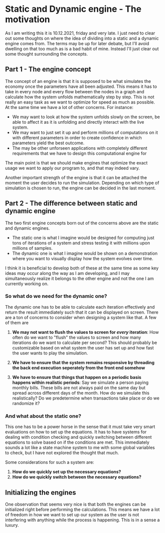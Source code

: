 # Static and Dynamic engine - The motivation

As I am writing this it is 10.12.2021, friday and very late. I just need to clear out some thoughts on where the idea of dividing into a static and a dynamic engine comes from. The terms may be up for later debate, but I'll avoid dwelling on that too much as is a bad habit of mine. Instead I'll just clear out some thought surrounding the concepts. 

## Part 1 - The engine concept

The concept of an engine is that it is supposed to be what simulates the economy once the parameters have all been adjusted. This means it has to take in every node and every flow between the nodes in a graph and calculate how the system unfolds mathematically step by step. This is not really an easy task as we want to optimize for speed as much as possible. At the same time we have a lot of other concerns. For instance:

- We may want to look at how the system unfolds slowly on the screen, be able to affect it as it is unfolding and directly interact with the live system. 
- We may want to just set it up and perform millions of computations on it with different parameters in order to create confidence in which parameters yield the best outcome. 
- The may be other unforseen applications with completely different requirements that we have to design this computational engine for

The main point is that we should make engines that optimize the exact usage we want to apply our program to, and that may indeed vary. 

Another important strength of the engine is that it can be attached the moment the user decides to run the simulation. Depending on which type of simulation is chosen to run, the engine can be decided in the last moment. 

## Part 2 - The difference between static and dynamic engine

The two first engine concepts born out of the concerns above are the static and dynamic engines.

- The static one is what I imagine would be designed for computing just tons of iterations of a system and stress testing it with millions upon millions of samples.
- The dynamic one is what I imagine would be shown on a demonstration where you want to visually display how the system evolves over time. 

I think it is beneficial to develop both of these at the same time as some key ideas may occur along the way as I am developing, and I may simultaneously realize it belongs to the other engine and not the one I am currently working on. 

### So what do we need for the dynamic one?

The dynamic one has to be able to calculate each iteration effectively and return the result immediately such that it can be displayed on screen. There are a ton of concerns to consider when designing a system like that. A few of them are

1. **We may not want to flush the values to screen for *every* iteration**: How often do we want to "flush" the values to screen and how many iterations do we want to calculate per second? This should probably be customizable based on what system the user has set up and how fast the user wants to play the simulation. 

2. **We have to ensure that the system remains responsive by threading the back end execution seperately from the front end somehow**

3. **We have to ensure that things that happen on a periodic basis happens within realistic periods**: Say we simulate a person paying monthly bills. These bills are not always paid on the same day but spread across different days of the month. How do we simulate this realistically? Do we predetermine when transactions take place or do we randomize it? 

### And what about the static one?

This one has to be a power horse in the sense that it must take very smart evaluations on how to set up the equations. It has to have systems for dealing with condition checking and quickly switching between different equations to solve based on if the conditions are met. This immediately sounds a lot like a state machine system to me with some global variables to check, but I have not explored the thought that much. 

Some considerations for such a system are:

1. **How do we quickly set up the necessary equations?**
2. **How do we quickly switch between the necessary equations?**


## Initializing the engines

One observation that seems very nice is that both the engines can be initialized right before performing the calculations. This means we have a lot of freedom in how we want to set up our system as the user is not interfering with anything while the process is happening. This is in a sense a luxury. 